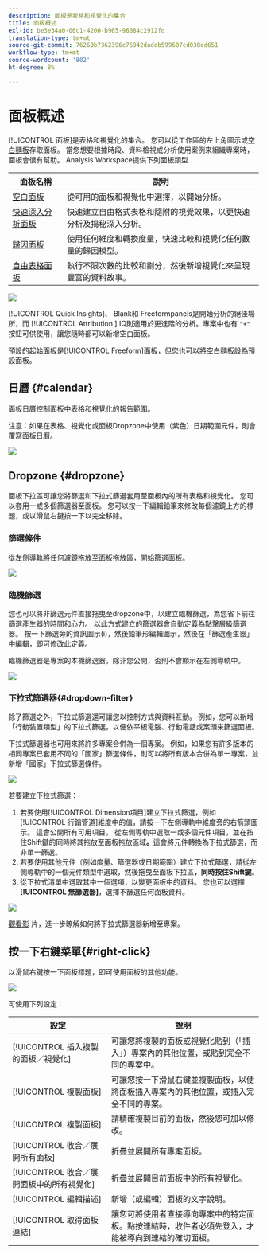 ```yaml
---
description: 面板是表格和視覺化的集合
title: 面板概述
exl-id: be3e34a0-06c1-4200-b965-96084c2912fd
translation-type: tm+mt
source-git-commit: 76260b7362396c76942dadab599607cd038ed651
workflow-type: tm+mt
source-wordcount: '802'
ht-degree: 8%

---
```


# 面板概述

[!UICONTROL 面板]是表格和視覺化的集合。 您可以從工作區的左上角圖示或[空白麵板](/help/analysis-workspace/c-panels/blank-panel.md)存取面板。 當您想要根據時段、資料檢視或分析使用案例來組織專案時，面板會很有幫助。 Analysis Workspace提供下列面板類型：

| 面板名稱 | 說明 |
| --- | --- |
| [空白面板](/help/analysis-workspace/c-panels/blank-panel.md) | 從可用的面板和視覺化中選擇，以開始分析。 |
| [快速深入分析面板](quickinsight.md) | 快速建立自由格式表格和隨附的視覺效果，以更快速分析及揭秘深入分析。 |
| [歸因面板](attribution.md) | 使用任何維度和轉換度量，快速比較和視覺化任何數量的歸因模型。 |
| [自由表格面板](freeform-panel.md) | 執行不限次數的比較和劃分，然後新增視覺化來呈現豐富的資料故事。 |

![](assets/panel-overview.png)

[!UICONTROL Quick Insights]、  Blank和  Freeformpanels是開始分析的絕佳場所，而 [!UICONTROL Attribution ] IQ則適用於更進階的分析。專案中也有 `"+"` 按鈕可供使用，讓您隨時都可以新增空白面板。

預設的起始面板是[!UICONTROL Freeform]面板，但您也可以將[空白麵板](/help/analysis-workspace/c-panels/blank-panel.md)設為預設面板。

## 日曆 {#calendar}

面板日曆控制面板中表格和視覺化的報告範圍。

注意：如果在表格、視覺化或面板Dropzone中使用（紫色）日期範圍元件，則會覆寫面板日曆。

![](assets/panel-calendar.png)

## Dropzone {#dropzone}

面板下拉區可讓您將篩選和下拉式篩選套用至面板內的所有表格和視覺化。 您可以套用一或多個篩選器至面板。 您可以按一下編輯鉛筆來修改每個濾鏡上方的標題，或以滑鼠右鍵按一下以完全移除。

### 篩選條件

從左側導軌將任何濾鏡拖放至面板拖放區，開始篩選面板。

![](assets/segment-filter.png)

### 臨機篩選

您也可以將非篩選元件直接拖曳至dropzone中，以建立臨機篩選，為您省下前往篩選產生器的時間和心力。 以此方式建立的篩選器會自動定義為點擊層級篩選器。 按一下篩選旁的資訊圖示(i)，然後鉛筆形編輯圖示，然後在「篩選產生器」中編輯，即可修改此定義。

臨機篩選器是專案的本機篩選器，除非您公開，否則不會顯示在左側導軌中。

![](assets/adhoc-segment-filter.png)

### 下拉式篩選器{#dropdown-filter}

除了篩選之外，下拉式篩選還可讓您以控制方式與資料互動。 例如，您可以新增「行動裝置類型」的下拉式篩選，以便依平板電腦、行動電話或案頭來篩選面板。

下拉式篩選器也可用來將許多專案合併為一個專案。 例如，如果您有許多版本的相同專案已套用不同的「國家」篩選條件，則可以將所有版本合併為單一專案，並新增「國家」下拉式篩選條件。

![](assets/dropdown-filter-intro.png)

若要建立下拉式篩選：

1. 若要使用[!UICONTROL Dimension項目]建立下拉式篩選，例如[!UICONTROL 行銷管道]維度中的值，請按一下左側導軌中維度旁的右箭頭圖示。 這會公開所有可用項目。 從左側導軌中選取一或多個元件項目，並在按住Shift鍵的同時將其拖放至面板拖放區域&#x200B;**。**&#x200B;這會將元件轉換為下拉式篩選，而非單一篩選。
1. 若要使用其他元件（例如度量、篩選器或日期範圍）建立下拉式篩選，請從左側導軌中的一個元件類型中選取，然後拖曳至面板下拉區&#x200B;**，同時按住Shift鍵**。
1. 從下拉式清單中選取其中一個選項，以變更面板中的資料。 您也可以選擇&#x200B;**[!UICONTROL 無篩選器]**，選擇不篩選任何面板資料。

![](assets/create-dropdown.png)

[觀看影](https://docs.adobe.com/content/help/en/analytics-learn/tutorials/analysis-workspace/using-panels/using-panels-to-organize-your-analysis-workspace-projects.html) 片，進一步瞭解如何將下拉式篩選器新增至專案。

## 按一下右鍵菜單{#right-click}

以滑鼠右鍵按一下面板標題，即可使用面板的其他功能。

![](assets/right-click-menu.png)

可使用下列設定：

| 設定 | 說明 |
| --- | --- |
| [!UICONTROL 插入複製的面板／視覺化] | 可讓您將複製的面板或視覺化貼到（「插入」）專案內的其他位置，或貼到完全不同的專案中。 |
| [!UICONTROL 複製面板] | 可讓您按一下滑鼠右鍵並複製面板，以便將面板插入專案內的其他位置，或插入完全不同的專案。 |
| [!UICONTROL 複製面板] | 請精確複製目前的面板，然後您可加以修改。 |
| [!UICONTROL 收合／展開所有面板] | 折疊並展開所有專案面板。 |
| [!UICONTROL 收合／展開面板中的所有視覺化] | 折疊並展開目前面板中的所有視覺化。 |
| [!UICONTROL 編輯描述] | 新增（或編輯）面板的文字說明。 |
| [!UICONTROL 取得面板連結] | 讓您可將使用者直接導向專案中的特定面板。點按連結時，收件者必須先登入，才能被導向到連結的確切面板。 |
